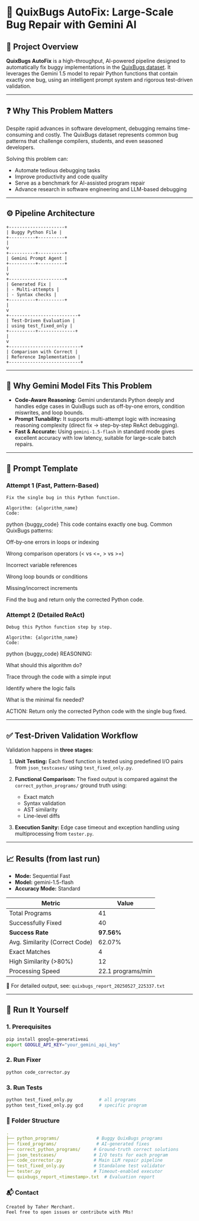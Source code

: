 # 🔧 QuixBugs AutoFix: Large-Scale Bug Repair with Gemini AI

## 🧠 Project Overview

**QuixBugs AutoFix** is a high-throughput, AI-powered pipeline designed to automatically fix buggy implementations in the [QuixBugs dataset](https://github.com/jkoppel/QuixBugs). It leverages the Gemini 1.5 model to repair Python functions that contain exactly one bug, using an intelligent prompt system and rigorous test-driven validation.

---

## ❓ Why This Problem Matters

Despite rapid advances in software development, debugging remains time-consuming and costly. The QuixBugs dataset represents common bug patterns that challenge compilers, students, and even seasoned developers.

Solving this problem can:
- Automate tedious debugging tasks
- Improve productivity and code quality
- Serve as a benchmark for AI-assisted program repair
- Advance research in software engineering and LLM-based debugging

---

## ⚙️ Pipeline Architecture

```
+---------------------+
| Buggy Python File |
+----------+----------+
|
v
+----------+----------+
| Gemini Prompt Agent |
+----------+----------+
|
v
+---------------------+
| Generated Fix |
| - Multi-attempts |
| - Syntax checks |
+----------+----------+
|
v
+--------------------------+
| Test-Driven Evaluation |
| using test_fixed_only |
+----------+--------------+
|
v
+---------------------------+
| Comparison with Correct |
| Reference Implementation |
+---------------------------+
```

---

## 🤖 Why Gemini Model Fits This Problem

- **Code-Aware Reasoning:** Gemini understands Python deeply and handles edge cases in QuixBugs such as off-by-one errors, condition miswrites, and loop bounds.
- **Prompt Tunability:** It supports multi-attempt logic with increasing reasoning complexity (direct fix → step-by-step ReAct debugging).
- **Fast & Accurate:** Using `gemini-1.5-flash` in standard mode gives excellent accuracy with low latency, suitable for large-scale batch repairs.

---

## 📝 Prompt Template

### Attempt 1 (Fast, Pattern-Based)
```text
Fix the single bug in this Python function.

Algorithm: {algorithm_name}
Code:
```
python
{buggy_code}
This code contains exactly one bug. Common QuixBugs patterns:

Off-by-one errors in loops or indexing

Wrong comparison operators (< vs <=, > vs >=)

Incorrect variable references

Wrong loop bounds or conditions

Missing/incorrect increments

Find the bug and return only the corrected Python code.


### Attempt 2 (Detailed ReAct)
```text
Debug this Python function step by step.

Algorithm: {algorithm_name}
Code:
```
python
{buggy_code}
REASONING:

What should this algorithm do?

Trace through the code with a simple input

Identify where the logic fails

What is the minimal fix needed?

ACTION:
Return only the corrected Python code with the single bug fixed.


---

## ✅ Test-Driven Validation Workflow

Validation happens in **three stages**:

1. **Unit Testing:** Each fixed function is tested using predefined I/O pairs from `json_testcases/` using `test_fixed_only.py`.

2. **Functional Comparison:** The fixed output is compared against the `correct_python_programs/` ground truth using:
   - Exact match
   - Syntax validation
   - AST similarity
   - Line-level diffs

3. **Execution Sanity:** Edge case timeout and exception handling using multiprocessing from `tester.py`.

---

## 📈 Results (from last run)

- **Mode:** Sequential Fast
- **Model:** gemini-1.5-flash
- **Accuracy Mode:** Standard

| Metric                         | Value         |
|-------------------------------|---------------|
| Total Programs                | 41            |
| Successfully Fixed            | 40            |
| **Success Rate**              | **97.56%**    |
| Avg. Similarity (Correct Code)| 62.07%        |
| Exact Matches                 | 4             |
| High Similarity (>80%)        | 12            |
| Processing Speed              | 22.1 programs/min |

📝 For detailed output, see: `quixbugs_report_20250527_225337.txt`

---

## 🧪 Run It Yourself

### 1. Prerequisites
```bash
pip install google-generativeai
export GOOGLE_API_KEY="your_gemini_api_key"
```
### 2. Run Fixer
```bash
python code_corrector.py
```
### 3. Run Tests
```bash
python test_fixed_only.py          # all programs
python test_fixed_only.py gcd      # specific program
```
### 📁 Folder Structure
```yaml
.
├── python_programs/              # Buggy QuixBugs programs
├── fixed_programs/               # AI-generated fixes
├── correct_python_programs/     # Ground-truth correct solutions
├── json_testcases/              # I/O tests for each program
├── code_corrector.py            # Main LLM repair pipeline
├── test_fixed_only.py           # Standalone test validator
├── tester.py                    # Timeout-enabled executor
└── quixbugs_report_<timestamp>.txt  # Evaluation report
```
### 📬 Contact
```
Created by Taher Merchant.
Feel free to open issues or contribute with PRs!
```
